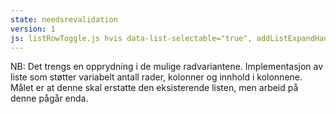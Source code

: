 ```yaml
---
state: needsrevalidation
version: 1
js: listRowToggle.js hvis data-list-selectable="true", addListExpandHandler.js hvis data-toggle="collapse", clickableRow.js hvis klasser .a-clickable .a-selectable
---
```

NB: Det trengs en opprydning i de mulige radvariantene. Implementasjon av liste som støtter variabelt antall rader, kolonner og innhold i kolonnene. Målet er at denne skal erstatte den eksisterende listen, men arbeid på denne pågår enda.
